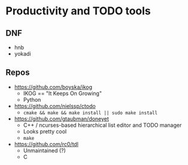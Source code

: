 # Productivity and TODO tools

## DNF

* hnb
* yokadi

## Repos

* https://github.com/boyska/ikog
    * IKOG == "It Keeps On Growing"
    * Python
* https://github.com/nielssp/ctodo
    * `cmake && make && make install || sudo make install`
* https://github.com/gtaubman/doneyet
    * C++ / ncurses-based hierarchical list editor and TODO manager
    * Looks pretty cool
    * `make`
* https://github.com/rc0/tdl
    * Unmaintained (?)
    * C
